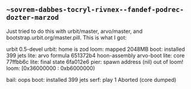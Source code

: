 ## `~sovrem-dabbes-tocryl-rivnex--fandef-podrec-dozter-marzod`
Just tried to do this with urbit/master, arvo/master, and bootstrap.urbit.org/master.pill. This is what I got: 

urbit 0.5-devel
urbit: home is zod
loom: mapped 2048MB
boot: installed 399 jets
lite: arvo formula 651372b4
hoon-assembly
arvo-boot
lite: core 77ffbb6c
lite: final state 6fa012e6
pier: spawn
address (nil) out of loom!
loom: [0x36000000 : 0xb6000000)

bail: oops
boot: installed 399 jets
serf: play 1
Aborted (core dumped)

